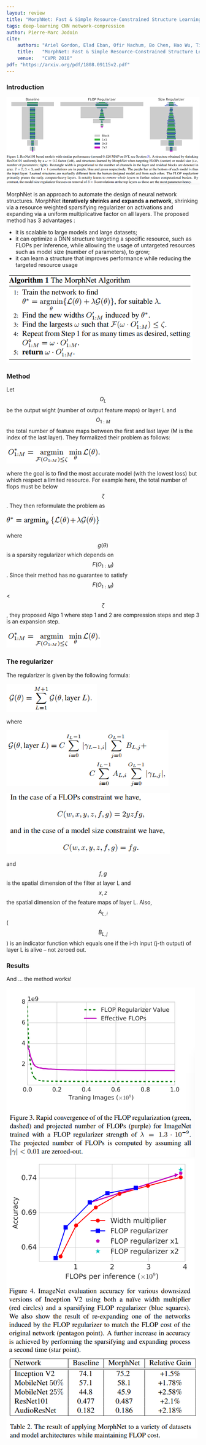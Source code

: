 ```yaml
---
layout: review
title: "MorphNet: Fast & Simple Resource-Constrained Structure Learning of Deep Networks"
tags: deep-learning CNN network-compression
author: Pierre-Marc Jodoin
cite:
    authors: "Ariel Gordon, Elad Eban, Ofir Nachum, Bo Chen, Hao Wu, Tien-Ju Yang, Edward Choi"
    title:   "MorphNet: Fast & Simple Resource-Constrained Structure Learning of Deep Networks"
    venue:   "CVPR 2018"
pdf: "https://arxiv.org/pdf/1808.09115v2.pdf"
---
```


### Introduction

![](/deep-learning/images/morphNet/sc01.png)

MorphNet is an approach to automate the design of neural network structures. MorphNet **iteratively shrinks and expands a network**, shrinking via a resource weighted 
sparsifying regularizer on activations and expanding via a uniform multiplicative factor on all layers.  The proposed method has 3 advantages :

* it is scalable to large models and large datasets; 
* it can optimize a DNN structure targeting a specific resource, such as FLOPs per inference, while allowing the usage of untargeted resources such as model size (number of parameters), to grow;
* it can learn a structure that improves performance while reducing the targeted resource usage

![](/deep-learning/images/morphNet/sc02.png)

### Method

Let $$ O_L $$ be the output wight (number of output feature maps) or layer L and $$ O_{1:M} $$ the total number of feature maps between the first and last layer (M is the index of the last layer).  They formalized their problem as follows:


![](/deep-learning/images/morphNet/sc03.png)


where the goal is to find the most accurate model (with the lowest loss) but which respect a limited resource.  For example here, the total number of flops must be below $$\zeta$$.  They then reformulate the problem as

![](/deep-learning/images/morphNet/sc04.png)

where $$g(\theta)$$ is a sparsity regularizer which depends on $$ F(O_{1:M} )$$.  Since their method has no guarantee to satisfy $$F(O_{1:M})$$ < $$ \zeta $$, they proposed Algo 1 where step 1 and 2 are compression steps and step 3 is an expansion step.

![](/deep-learning/images/morphNet/sc03.png)

### The regularizer

The regularizer is given by the following formula:

![](/deep-learning/images/morphNet/sc05.png)  

where

![](/deep-learning/images/morphNet/sc06.png)  


![](/deep-learning/images/morphNet/sc08.png)  

and $$f,g$$ is the spatial dimension of the filter at layer L and $$x,z $$ the spatial dimension of the feature maps of layer L.  Also, $$A_{L,i}$$ ($$B_{L,j}$$) is an indicator function which equals one
if the i-th input (j-th output) of layer L is alive – not zeroed out.


### Results

And ... the method works!

![](/deep-learning/images/morphNet/sc10.png)   
![](/deep-learning/images/morphNet/sc11.png)   
![](/deep-learning/images/morphNet/sc12.png)   

